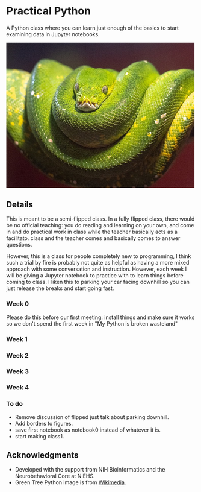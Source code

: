 # Practical Python
A Python class where you can learn just enough of the basics to start examining data in Jupyter notebooks.

<img width = "500" src="./images/green_python.png ">

## Details
This is meant to be a semi-flipped class. In a fully flipped class, there would be no official teaching: you do reading and learning on your own, and come in and do practical work in class while the teacher basically acts as a facilitato. class and the teacher comes and basically comes to answer questions.

However, this is a class for people completely new to programming, I think such a trial by fire is probably not quite as helpful as having a more mixed approach with some conversation and instruction. However, each week I will be giving a Jupyter notebook to practice with to learn things before coming to class. I liken this to parking your car facing downhill so you can just release the breaks and start going fast.

### Week 0
Please do this before our first meeting: install things and make sure it works so we don't spend the first week in "My Python is broken wasteland"

### Week 1

### Week 2

### Week 3

### Week 4

### To do
- Remove discussion of flipped just talk about parking downhill.
- Add borders to figures.
- save first notebook as notebook0 instead of whatever it is.
- start making class1.

## Acknowledgments
- Developed with the support from NIH Bioinformatics and the Neurobehavioral Core at NIEHS.
- Green Tree Python image is from [Wikimedia](https://commons.wikimedia.org/wiki/File:A_Green_Tree_Python.jpg).
